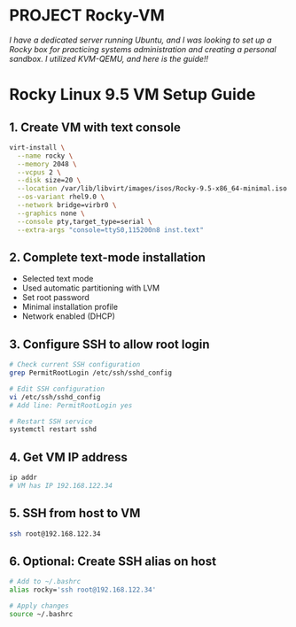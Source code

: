 # PROJECT Rocky-VM

_I have a dedicated server running Ubuntu, and I was looking to set up a Rocky box for practicing systems administration and creating a personal sandbox. I utilized KVM-QEMU, and here is the guide!!_

# Rocky Linux 9.5 VM Setup Guide
## 1. Create VM with text console
```bash
virt-install \
  --name rocky \
  --memory 2048 \
  --vcpus 2 \
  --disk size=20 \
  --location /var/lib/libvirt/images/isos/Rocky-9.5-x86_64-minimal.iso \
  --os-variant rhel9.0 \
  --network bridge=virbr0 \
  --graphics none \
  --console pty,target_type=serial \
  --extra-args "console=ttyS0,115200n8 inst.text"
```

## 2. Complete text-mode installation

- Selected text mode
- Used automatic partitioning with LVM
- Set root password
- Minimal installation profile
- Network enabled (DHCP)

## 3. Configure SSH to allow root login

```bash
# Check current SSH configuration
grep PermitRootLogin /etc/ssh/sshd_config

# Edit SSH configuration
vi /etc/ssh/sshd_config
# Add line: PermitRootLogin yes

# Restart SSH service
systemctl restart sshd
```

## 4. Get VM IP address

```bash
ip addr
# VM has IP 192.168.122.34
```

## 5. SSH from host to VM

```bash
ssh root@192.168.122.34
```

## 6. Optional: Create SSH alias on host

```bash
# Add to ~/.bashrc
alias rocky='ssh root@192.168.122.34'

# Apply changes
source ~/.bashrc
```
